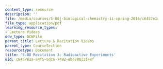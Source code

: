 ```yaml
---
content_type: resource
description: ''
file: /media/courses/5-08j-biological-chemistry-ii-spring-2016/c6457e1a84f50dc67492eba7002314ef_MIT5_08jS16r3.pdf
file_type: application/pdf
learning_resource_types:
- Lecture Videos
ocw_type: OCWFile
parent_title: Lecture & Recitation Videos
parent_type: CourseSection
resourcetype: Document
title: '5.08 Recitation 3: Radioactive Experiments'
uid: c6457e1a-84f5-0dc6-7492-eba7002314ef
---
```

